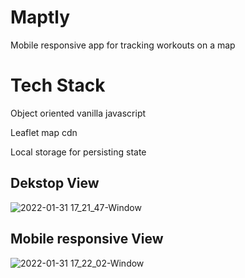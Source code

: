 # Maptly

Mobile responsive app for tracking workouts on a map

# Tech Stack

Object oriented vanilla javascript

Leaflet map cdn

Local storage for persisting state

## Dekstop View

![2022-01-31 17_21_47-Window](https://user-images.githubusercontent.com/50103228/151831880-33ff3942-05c7-45f1-ba2d-020272d7e6d0.png)

## Mobile responsive View

![2022-01-31 17_22_02-Window](https://user-images.githubusercontent.com/50103228/151832398-e9ee0787-0914-418a-8062-ce81e1974f65.png)
